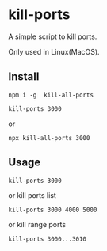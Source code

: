 # kill-ports

A simple script to kill ports.

Only used in Linux(MacOS).

## Install

```shell
npm i -g  kill-all-ports

kill-ports 3000
```

or

```shell
npx kill-all-ports 3000
```

## Usage

```shell
kill-ports 3000
```

or kill ports list

```shell
kill-ports 3000 4000 5000
```

or kill range ports

```shell
kill-ports 3000...3010
```

